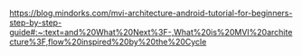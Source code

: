 https://blog.mindorks.com/mvi-architecture-android-tutorial-for-beginners-step-by-step-guide#:~:text=and%20What%20Next%3F-,What%20is%20MVI%20architecture%3F,flow%20inspired%20by%20the%20Cycle
